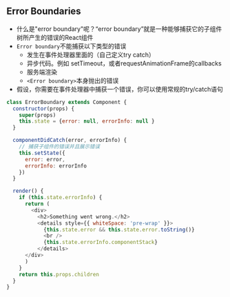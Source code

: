 ## Error Boundaries
- 什么是"error boundary"呢？“error boundary”就是一种能够捕获它的子组件树所产生的错误的React组件
- `Error boundary`不能捕获以下类型的错误
  - 发生在事件处理器里面的（自己定义try catch）
  - 异步代码。例如 setTimeout，或者requestAnimationFrame的callbacks
  - 服务端渲染
  - `<Error boundary>`本身抛出的错误
- 假设，你需要在事件处理器中捕获一个错误，你可以使用常规的try/catch语句  
  
```js
class ErrorBoundary extends Component {
  constructor(props) {
    super(props)
    this.state = {error: null, errorInfo: null }
  }

  componentDidCatch(error, errorInfo) {
    // 捕获子组件的错误并且展示错误
    this.setState({
      error: error,
      errorInfo: errorInfo
    })
  }

  render() {
    if (this.state.errorInfo) {
      return (
        <div>
          <h2>Something went wrong.</h2>
          <details style={{ whiteSpace: 'pre-wrap' }}>
            {this.state.error && this.state.error.toString()}
            <br />
            {this.state.errorInfo.componentStack}
          </details>
      </div>
      )
    }
    return this.props.children
  }
}
```
